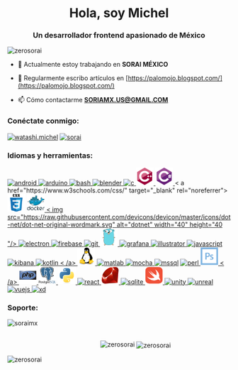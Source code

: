 <h1 align="center">Hola, soy Michel</h1>
<h3 align="center">Un desarrollador frontend apasionado de México</h3>

<p align="left"> <img src=" https://komarev.com/ghpvc/?username=zerosorai&label=Profile%20views&color=0e75b6&style=flat" alt="zerosorai" /> </p>

- 🔭 Actualmente estoy trabajando en **SORAI MÉXICO**

- 📝 Regularmente escribo artículos en [https://palomojo.blogspot.com/](https://palomojo.blogspot.com/)

- 📫 Cómo contactarme **SORIAMX.US@GMAIL.COM**

<h3 align= "izquierda">Conéctate conmigo:</h3>
<p align="izquierda">
<a href="https://fb.com/watashi.michel" target="blank"><img align="center" src="https://raw.githubusercontent.com/rahuldkjain/github-profile-readme -generator/master/src/images/icons/Social/facebook.svg" alt="watashi.michel" height="30" width="40" /></a>
<a href="https://www .youtube.com/c/sorai" target="blank"><img align="center" src="https://raw.githubusercontent.com/rahuldkjain/github-profile-readme-generator/master/src/images /icons/Social/youtube.svg" alt="sorai" height="30" width="40" /></a>
</p>

<h3 align="left">Idiomas y herramientas:</h3>
<p align="left"> <a href="https://developer.android.com" target="_blank" rel="noreferrer"> <img src="https://raw.githubusercontent.com/devicons /devicon/master/icons/android/android-original-wordmark.svg" alt="android" width="40" height="40"/> </a> <a href="https://www.arduino .cc/" target="_blank" rel="noreferrer"> <img src="https://cdn.worldvectorlogo.com/logos/arduino-1.svg" alt="arduino" width="40" height= "40"/> </a> <a href="https://www.gnu.org/software/bash/" target="_blank" rel="noreferrer"> <img src="https://www .vectorlogo.zone/logos/gnu_bash/gnu_bash-icon.svg" alt="bash" width="40" height="40"/> </a> <a href="https://www.blender.org/ " target="_blank" rel="noreferrer"> <img src="https://download.blender.org/branding/community/blender_community_badge_white.svg" alt="blender" width="40" height="40" /> </a> <a href="https://www.cprogramming.com/" target="_blank" rel="noreferrer"> <img src="https://raw.githubusercontent.com/devicons/ devicon/master/icons/c/c-original.svg" alt="c" width="40" height="40"/> </a> <a href="https://www.w3schools.com/cpp/" target="_blank" rel="noreferrer"> <img src="https://raw.githubusercontent.com/devicons/devicon/master/icons/cplusplus/cplusplus-original.svg" alt=" cplusplus" width="40" height="40"/> </a> <a href="https://www.w3schools.com/cs/" target="_blank" rel="noreferrer"> <img src ="https://raw.githubusercontent.com/devicons/devicon/master/icons/csharp/csharp-original.svg" alt="csharp" width="40" height="40"/> </a> < a href="https://www.w3schools.com/css/" target="_blank" rel="noreferrer"> <img src="https://raw.githubusercontent.com/devicons/devicon/master/icons/css3/css3-original-wordmark.svg" alt="css3" width="40" height="40"/> </a> <a href="https:// www.docker.com/" target="_blank" rel="noreferrer"> <img src="https://raw.githubusercontent.com/devicons/devicon/master/icons/docker/docker-original-wordmark.svg " alt="docker" width="40" height="40"/> </a> <a href="https://dotnet.microsoft.com/" target="_blank" rel="noreferrer"> < img src="https://raw.githubusercontent.com/devicons/devicon/master/icons/dot-net/dot-net-original-wordmark.svg" alt="dotnet" width="40" height="40 "/> </a><a href="https://www.electronjs.org" target="_blank" rel="noreferrer"> <img src="https://raw.githubusercontent.com/devicons/devicon/master/icons/electron /electron-original.svg" alt="electron" width="40" height="40"/> </a> <a href="https://firebase.google.com/" target="_blank" rel ="noreferrer"> <img src="https://www.vectorlogo.zone/logos/firebase/firebase-icon.svg" alt="firebase" width="40" height="40"/> </a > <a href="https://git-scm.com/" target="_blank" rel="noreferrer"> <img src="https://www.vectorlogo.zone/logos/git-scm/git-scm-icon.svg" alt="git" width="40" height="40"/> </a> <a href="https://golang.org" target="_blank" rel="noreferrer"> <img src="https://raw.githubusercontent.com/devicons/devicon/master/icons/go/go-original.svg" alt="go" width=" 40" height="40"/> </a> <a href="https://grafana.com" target="_blank" rel="noreferrer"> <img src="https://www.vectorlogo. zone/logos/grafana/grafana-icon.svg" alt="grafana" width="40" height="40"/> </a> <a href="https://www.adobe.com/es/ productos/ilustrador.html" target="_blank" rel="noreferrer"> <img src="https://www.vectorlogo.zone/logos/adobe_illustrator/adobe_illustrator-icon.svg" alt="illustrator" width="40" height="40"/> </a> <a href="https://developer.mozilla.org/en-US/docs/Web/JavaScript" target="_blank" rel="noreferrer"> <img src="https://raw .githubusercontent.com/devicons/devicon/master/icons/javascript/javascript-original.svg" alt="javascript" width="40" height="40"/> </a> <a href="https:/ /www.elastic.co/kibana" target="_blank" rel="noreferrer"> <img src="https://www.vectorlogo.zone/logos/elasticco_kibana/elasticco_kibana-icon.svg" alt="kibana" width="40" height="40"/> </a> <a href="https://kotlinlang.org" target="_blank " rel="noreferrer"> <img src="https://www.vectorlogo.zone/logos/kotlinlang/kotlinlang-icon.svg" alt="kotlin" width="40" height="40"/> < /a> <a href="https://www.linux.org/" target="_blank" rel="noreferrer"> <img src="https://raw.githubusercontent.com/devicons/devicon/master /icons/linux/linux-original.svg" alt="linux" width="40" height="40"/> </a> <a href="https://www.mathworks.com/"target="_blank" rel="noreferrer"> <img src="https://upload.wikimedia.org/wikipedia/commons/2/21/Matlab_Logo.png" alt="matlab" width="40" height= "40"/> </a> <a href="https://mochajs.org" target="_blank" rel="noreferrer"> <img src="https://www.vectorlogo.zone/logos/ mochajs/mochajs-icon.svg" alt="mocha" width="40" height="40"/> </a> <a href="https://www.microsoft.com/en-us/sql- servidor" target="_blank" rel="noreferrer"> <img src="https://www.svgrepo.com/show/303229/microsoft-sql-server-logo.svg" alt="mssql" width=" 40" altura="40"/></a> <a href="https://www.perl.org/" target="_blank" rel="noreferrer"> <img src="https://api.iconify.design/logos-perl. svg" alt="perl" width="40" height="40"/> </a> <a href="https://www.photoshop.com/en" target="_blank" rel="noreferrer" > <img src="https://raw.githubusercontent.com/devicons/devicon/master/icons/photoshop/photoshop-line.svg" alt="photoshop" width="40" height="40"/> < /a> <a href="https://www.php.net" target="_blank" rel="noreferrer"> <img src="https://raw.githubusercontent.com/devicons/devicon/master/icons/php/php-original.svg" alt="php" width="40" height="40"/> </a> <a href="https://www. postgresql.org" target="_blank" rel="noreferrer"> <img src="https://raw.githubusercontent.com/devicons/devicon/master/icons/postgresql/postgresql-original-wordmark.svg" alt= "postgresql" width="40" height="40"/> </a> <a href="https://www.python.org" target="_blank" rel="noreferrer"> <img src=" https://raw.githubusercontent.com/devicons/devicon/master/icons/python/python-original.svg" alt="python" width="40" height="40"/> </a><a href="https://reactjs.org/" target="_blank" rel="noreferrer"> <img src="https://raw.githubusercontent.com/devicons/devicon/master/icons/react/ react-original-wordmark.svg" alt="react" width="40" height="40"/> </a> <a href="https://www.ruby-lang.org/en/" target ="_blank" rel="noreferrer"> <img src="https://raw.githubusercontent.com/devicons/devicon/master/icons/ruby/ruby-original.svg" alt="ruby" width="40 " height="40"/> </a> <a href="https://www.sqlite.org/" target="_blank" rel="noreferrer"> <img src="https://www. vector logo.zone/logos/sqlite/sqlite-icon.svg" alt="sqlite" width="40" height="40"/> </a> <a href="https://developer.apple.com/swift/ " target="_blank" rel="noreferrer"> <img src="https://raw.githubusercontent.com/devicons/devicon/master/icons/swift/swift-original.svg" alt="swift" width= "40" height="40"/> </a> <a href="https://unity.com/" target="_blank" rel="noreferrer"> <img src="https://www. vectorlogo.zone/logos/unity3d/unity3d-icon.svg" alt="unity" width="40" height="40"/> </a> <a href="https://unrealengine.com/" objetivo ="_blank" rel="noreferrer"> <img src="https://raw.githubusercontent.com/kenangundogan/fontisto/036b7eca71aab1bef8e6a0518f7329f13ed62f6b/icons/svg/brand/unreal-engine.svg" alt="unreal" width="40 " height="40"/> </a> <a href="https://vuejs.org/" target="_blank" rel="noreferrer"> <img src="https://raw.githubusercontent. com/devicons/devicon/master/icons/vuejs/vuejs-original-wordmark.svg" alt="vuejs" width="40" height="40"/> </a> <a href="https:// www.adobe.com/products/xd.html" target="_blank" rel="noreferrer"> <img src="https://cdn.worldvectorlogo.com/logos/adobe-xd.svg"alt="xd" ancho="40" altura="40"/> </a> </p>


<h3 align="left">Soporte:</h3>
<p> <a href="https://ko-fi.com/soraimx"> <img align="left" src="https://cdn .ko-fi.com/cdn/kofi3.png?v=3" height="50" width="210" alt="soraimx" /></a> </p><br><br>


<p><img align="left" src="https://github-readme-stats.vercel.app/api/top-langs?username=zerosorai&show_icons=true&locale=en&layout=compact" alt="zerosorai" /> </p>

<p> <img align="center" src="https://github-readme-stats.vercel.app/api?username=zerosorai&show_icons=true&locale=en" alt="zerosorai" /> </p>

<p><img align="center" src="https://github-readme-streak-stats.herokuapp.com/?user=zerosorai&" alt="zerosorai" /></p>

